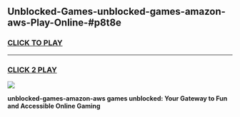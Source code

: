 
## Unblocked-Games-unblocked-games-amazon-aws-Play-Online-#p8t8e
<h3>
<a href="https://premium.freeplayer.one?title=unblocked-games-amazon-aws&ref=27F">CLICK TO PLAY</a></h3>
<hr>

<h3>
<a href="https://premium.freeplayer.one?title=unblocked-games-amazon-aws&ref=27F">CLICK 2 PLAY</a>
  
</h3>

<a href="https://premium.freeplayer.one?title=unblocked-games-amazon-aws&ref=27F"><img src="https://clearcache.store/games.png"></a>


**unblocked-games-amazon-aws games unblocked: Your Gateway to Fun and Accessible Online Gaming**
